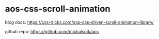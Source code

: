 # aos-css-scroll-animation
blog docs: https://css-tricks.com/aos-css-driven-scroll-animation-library/

github repo: https://github.com/michalsnik/aos
